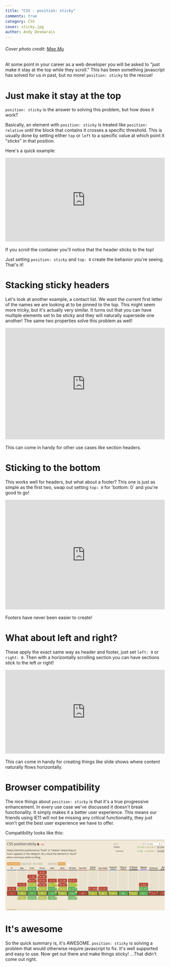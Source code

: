 ```yaml
---
title: "CSS - position: sticky"
comments: true
category: CSS
cover: sticky.jpg
author: Andy Desmarais
---
```


###### Cover photo credit: [Mae Mu](https://unsplash.com/@picoftasty)

At some point in your career as a web developer you will be asked to "just make it stay at the top while they scroll." This has been something javascript has solved for us in past, but no more! `position: sticky` to the rescue!

# Just make it stay at the top

`position: sticky` is the answer to solving this problem, but how does it work?

Basically, an element with `position: sticky` is treated like `position: relative` until the block that contains it crosses a specific threshold. This is usually done by setting either `top` or `left` to a specific value at which point it "sticks" in that position.

Here's a quick example:

<iframe height="265" style="width: 100%;" scrolling="no" title="Basic Position Sticky" src="https://codepen.io/terodox/embed/preview/BaymMVB?height=265&theme-id=dark&default-tab=result" frameborder="no" allowtransparency="true" allowfullscreen="true">
  See the Pen <a href='https://codepen.io/terodox/pen/BaymMVB'>Basic Position Sticky</a> by Andy Desmarais
  (<a href='https://codepen.io/terodox'>@terodox</a>) on <a href='https://codepen.io'>CodePen</a>.
</iframe>

If you scroll the container you'll notice that the header sticks to the top!

Just setting `position: sticky` and `top: 0` create the behavior you're seeing. That's it!

# Stacking sticky headers

Let's look at another example, a contact list. We want the current first letter of the names we are looking at to be pinned to the top. This might seem more tricky, but it's actually very similar. It turns out that you can have multiple elements set to be sticky and they will naturally supersede one another! The same two properties solve this problem as well!

<iframe height="353" style="width: 100%;" scrolling="no" title="Stacked Position Sticky" src="https://codepen.io/terodox/embed/preview/WNbXPar?height=353&theme-id=dark&default-tab=result" frameborder="no" allowtransparency="true" allowfullscreen="true">
  See the Pen <a href='https://codepen.io/terodox/pen/WNbXPar'>Stacked Position Sticky</a> by Andy Desmarais
  (<a href='https://codepen.io/terodox'>@terodox</a>) on <a href='https://codepen.io'>CodePen</a>.
</iframe>

This can come in handy for other use cases like section headers.

# Sticking to the bottom

This works well for headers, but what about a footer? This one is just as simple as the first two, swap out setting `top: 0` for 'bottom: 0` and you're good to go!

<iframe height="347" style="width: 100%;" scrolling="no" title="Sticky Footer" src="https://codepen.io/terodox/embed/preview/xxbPMez?height=347&theme-id=dark&default-tab=result" frameborder="no" allowtransparency="true" allowfullscreen="true">
  See the Pen <a href='https://codepen.io/terodox/pen/xxbPMez'>Sticky Footer</a> by Andy Desmarais
  (<a href='https://codepen.io/terodox'>@terodox</a>) on <a href='https://codepen.io'>CodePen</a>.
</iframe>

Footers have never been easier to create!

# What about left and right?

These apply the exact same way as header and footer, just set `left: 0` or `right: 0`. Then with a horizontally scrolling section you can have sections stick to the left or right!

<iframe height="265" style="width: 100%;" scrolling="no" title="Sticky Left and Right" src="https://codepen.io/terodox/embed/abzVXgG?height=265&theme-id=dark&default-tab=result" frameborder="no" allowtransparency="true" allowfullscreen="true">
  See the Pen <a href='https://codepen.io/terodox/pen/abzVXgG'>Sticky Left and Right</a> by Andy Desmarais
  (<a href='https://codepen.io/terodox'>@terodox</a>) on <a href='https://codepen.io'>CodePen</a>.
</iframe>

This can come in handy for creating things like slide shows where content naturally flows horizontally.

# Browser compatibility

The nice things about `position: sticky` is that it's a true progressive enhancement. In every use case we've discussed it doesn't break functionality. It simply makes it a better user experience. This means our friends using IE11 will not be missing any critical functionality, they just won't get the best user experience we have to offer.

Compatibility looks like this:

![Compatibility table from caniuse.com](compatibility.png)

# It's awesome

So the quick summary is, it's AWESOME. `position: sticky` is solving a problem that would otherwise require javascript to fix.  It's well supported and easy to use. Now get out there and make things sticky! ...That didn't come out right.
